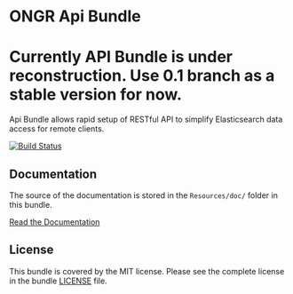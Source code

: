 # ONGR Api Bundle


# Currently API Bundle is under reconstruction. Use 0.1 branch as a stable version for now. 

Api Bundle allows rapid setup of RESTful API to simplify Elasticsearch data access for remote clients.

[![Build Status](https://travis-ci.org/ongr-io/ApiBundle.svg?branch=master)](https://travis-ci.org/ongr-io/ApiBundle)

Documentation
-------------

The source of the documentation is stored in the `Resources/doc/` folder in this bundle.

[Read the Documentation][2]

License
-------

This bundle is covered by the MIT license. Please see the complete license in the bundle [LICENSE][1] file.

[1]: https://raw.githubusercontent.com/ongr-io/ApiBundle/master/LICENSE
[2]: https://github.com/ongr-io/ApiBundle/blob/master/Resources/doc/index.md